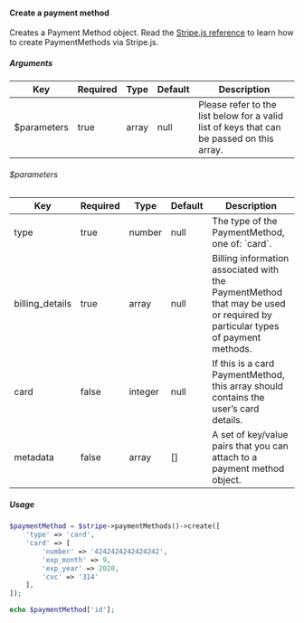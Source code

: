 #### Create a payment method

Creates a Payment Method object. Read the [Stripe.js reference](https://stripe.com/docs/stripe-js/reference#stripe-create-payment-method) to learn how to create PaymentMethods via Stripe.js.

##### Arguments

<table>
    <thead>
        <th>Key</th>
        <th>Required</th>
        <th>Type</th>
        <th>Default</th>
        <th>Description</th>
    </thead>
    <tbody>
        <tr>
            <td>$parameters</td>
            <td>true</td>
            <td>array</td>
            <td>null</td>
            <td>Please refer to the list below for a valid list of keys that can be passed on this array.</td>
        </tr>
    </tbody>
</table>

###### $parameters

<table>
    <thead>
        <th>Key</th>
        <th>Required</th>
        <th>Type</th>
        <th>Default</th>
        <th>Description</th>
    </thead>
    <tbody>
        <tr>
            <td>type</td>
            <td>true</td>
            <td>number</td>
            <td>null</td>
            <td>The type of the PaymentMethod, one of: `card`.</td>
        </tr>
        <tr>
            <td>billing_details</td>
            <td>true</td>
            <td>array</td>
            <td>null</td>
            <td>Billing information associated with the PaymentMethod that may be used or required by particular types of payment methods.</td>
        </tr>
        <tr>
            <td>card</td>
            <td>false</td>
            <td>integer</td>
            <td>null</td>
            <td>If this is a card PaymentMethod, this array should contains the user’s card details.</td>
        </tr>
        <tr>
            <td>metadata</td>
            <td>false</td>
            <td>array</td>
            <td>[]</td>
            <td>A set of key/value pairs that you can attach to a payment method object.</td>
        </tr>
    </tbody>
</table>

##### Usage

```php
$paymentMethod = $stripe->paymentMethods()->create([
    'type' => 'card',
    'card' => [
        'number' => '4242424242424242',
        'exp_month' => 9,
        'exp_year' => 2020,
        'cvc' => '314'
    ],
]);

echo $paymentMethod['id'];
```
